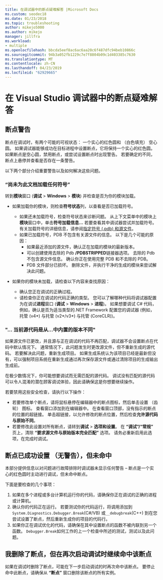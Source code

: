 ```yaml
---
title: 在调试器中的断点疑难解答 |Microsoft Docs
ms.custom: seodec18
ms.date: 01/23/2018
ms.topic: troubleshooting
author: mikejo5000
ms.author: mikejo
manager: jillfra
ms.workload:
- multiple
ms.openlocfilehash: bbcda5eef8ac6ac6aa20c6f487dfc94beb10866c
ms.sourcegitcommit: 94b3a052fb1229c7e7f8804b09c1d403385c7630
ms.translationtype: MT
ms.contentlocale: zh-CN
ms.lasthandoff: 04/23/2019
ms.locfileid: "62929665"
---
```

# <a name="troubleshoot-breakpoints-in-the-visual-studio-debugger"></a>在 Visual Studio 调试器中的断点疑难解答

## <a name="breakpoint-warnings"></a>断点警告

断点在调试时，有两个可能的可视状态： 一个实心的红色圆和 （白色填充） 空心圆。 如果调试器能够成功在目标进程中设置断点，它将保持一个实心的红色圆。 如果断点是空心圆，禁用断点，或尝试设置断点时出现警告。 若要确定的不同，断点上悬停并查看是否存在一条警告。

以下两个部分介绍重要警告以及如何解决这些问题。

### <a name="no-symbols-have-been-loaded-for-this-document"></a>“尚未为此文档加载任何符号”

转到**模块**窗口 (**调试** > **Windows** > **模块**) 并检查是否为你的模块加载。
* 如果加载你的模块，则检查**符号状态**列，以查看是否已加载符号。
  * 如果还未加载符号，检查符号状态来诊断问题。 从上下文菜单中的模块上**模块**窗口中，单击**符号加载信息...** 若要查看其中调试器尝试并加载符号。 有关加载符号的详细信息，请参阅[指定符号 (.pdb) 和源文件](../debugger/specify-symbol-dot-pdb-and-source-files-in-the-visual-studio-debugger.md)。
  * 如果已加载符号，PDB 不包含有关源文件的信息。 以下是几个可能的原因：
    * 如果最近添加的源文件，确认正在加载的模块的最新版本。
    * 可以创建使用去除的 Pdb **/PDBSTRIPPED**链接器选项。 去除的 Pdb 不包含源文件信息。 确认你正在使用完整 PDB 和不去除的 PDB。
    * PDB 文件部分已损坏。 删除文件，并执行干净的生成的模块来尝试解决此问题。

* 如果你的模块未加载，请检查以下内容来查找原因：
  * 确认您正在调试的正确过程。
  * 请检查你正在调试的代码正确的类型。 您可以了解哪种代码将调试器配置为在调试**进程**窗口 (**调试** > **Windows**  >  **进程**)。 如果想要调试 C# 代码，例如，确认是否为适当类型的.NET Framework 配置您的调试器 (例如，托管 (v4\*) 与托管 (v2\*/v3\*) 与托管 (CoreCLR))。

### <a name="-the-current-source-code-is-different-from-the-version-built-into"></a>"… 当前源代码是从...中内置的版本不同"

如果源文件已更改，并且源与正在调试的代码不再匹配，调试器不会设置断点在代码中默认情况下。 通常情况下，此问题发生时更改源文件，但不重新生成的源代码。 若要解决此问题，重新生成项目。 如果生成系统认为该项目已经是最新但没有，可以强制项目系统在重新生成通过再次保存源文件或通过清除项目的生成输出生成前。

在极少数情况下，你可能想要调试而无需匹配的源代码。 调试没有匹配的源代码可以令人混淆的潜在顾客调试体验，因此请确保这是你想要继续操作。

若要禁用这些安全检查，请执行以下操作：
* 若要修改单个断点，请将鼠标悬停在编辑器中的断点图标，然后单击设置 （齿轮） 图标。 查看窗口添加到在编辑器中。 在查看窗口顶部，没有指示的断点的位置的超链接。 单击超链接，以允许修改的断点位置，然后检查**允许源代码与原始不同**。
* 若要修改此设置对所有断点，请转到**调试** > **选项和设置**。 在 **“调试”/“常规”** 页上，清除 **“要求源文件与原始版本完全匹配”** 选项。 请务必重新启用此选项，在完成时调试。

## <a name="the-breakpoint-was-successfully-set-no-warning-but-didnt-hit"></a>断点已成功设置 （无警告），但未命中

本部分提供信息以对问题进行故障排除时调试器未显示任何警告 – 断点是一个实心的红色圆时主动进行调试，但未命中断点。

下面是要检查的几个事项：
1. 如果在多个进程或多台计算机运行你的代码，请确保你正在调试的正确的进程或计算机。
2. 确认你的代码正在运行。 若要测试你的代码运行，将调用添加到`System.Diagnostics.Debugger.Break`(C#/VB) 或`__debugbreak`(C++) 到在您尝试设置了断点，然后重新生成你的项目的代码行。
3. 如果你正在调试优化的代码，请确保在其中设置断点的函数不被内联到另一个函数。 `Debugger.Break`如何工作的上一个检查中所述的测试，测试以及此问题。

## <a name="i-deleted-a-breakpoint-but-i-continue-to-hit-it-when-i-start-debugging-again"></a>我删除了断点，但在再次启动调试时继续命中该断点

如果在调试时删除了断点，可能在下一步启动调试的时再次命中该断点。 要停止命中此断点，请确保从 **“断点”** 窗口删除该断点的所有实例。
